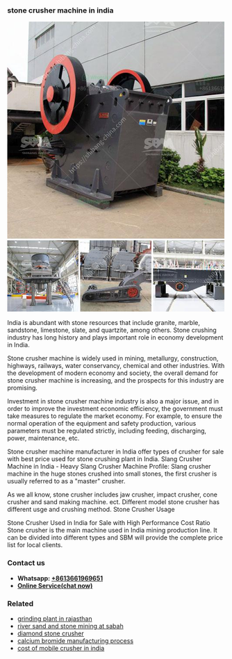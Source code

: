 <h3>stone crusher machine in india</h3><img src='1706773717.jpg' alt=''><p>India is abundant with stone resources that include granite, marble, sandstone, limestone, slate, and quartzite, among others. Stone crushing industry has long history and plays important role in economy development in India.</p><p>Stone crusher machine is widely used in mining, metallurgy, construction, highways, railways, water conservancy, chemical and other industries. With the development of modern economy and society, the overall demand for stone crusher machine is increasing, and the prospects for this industry are promising.</p><p>Investment in stone crusher machine industry is also a major issue, and in order to improve the investment economic efficiency, the government must take measures to regulate the market economy. For example, to ensure the normal operation of the equipment and safety production, various parameters must be regulated strictly, including feeding, discharging, power, maintenance, etc.</p><p>Stone crusher machine manufacturer in India offer types of crusher for sale with best price used for stone crushing plant in India. Slang Crusher Machine in India - Heavy Slang Crusher Machine Profile: Slang crusher machine in the huge stones crushed into small stones, the first crusher is usually referred to as a "master" crusher.</p><p>As we all know, stone crusher includes jaw crusher, impact crusher, cone crusher and sand making machine. ect. Different model stone crusher has different usge and crushing method. Stone Crusher Usage</p><p>Stone Crusher Used in India for Sale with High Performance Cost Ratio Stone crusher is the main machine used in India mining production line. It can be divided into different types and SBM will provide the complete price list for local clients.</p><h3>Contact us</h3><ul><li><strong>Whatsapp:&nbsp;<a href="https://wa.me/8613661969651">+8613661969651</a></strong></li><li><a href="https://swt.shibang-china.com/?git&amp;zhl&amp;stone crusher machine in india"><strong>Online Service(chat now)</strong></a></li></ul><h3>Related</h3><ul><li><a href='grinding plant in rajasthan.md'>grinding plant in rajasthan</a></li><li><a href='river sand and stone mining at sabah.md'>river sand and stone mining at sabah</a></li><li><a href='diamond stone crusher.md'>diamond stone crusher</a></li><li><a href='calcium bromide manufacturing process.md'>calcium bromide manufacturing process</a></li><li><a href='cost of mobile crusher in india.md'>cost of mobile crusher in india</a></li></ul>